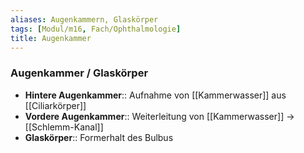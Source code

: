 ```yaml
---
aliases: Augenkammern, Glaskörper
tags: [Modul/m16, Fach/Ophthalmologie]
title: Augenkammer
---
```

### Augenkammer / Glaskörper
- **Hintere Augenkammer**:: Aufnahme von [[Kammerwasser]] aus [[Ciliarkörper]]
- **Vordere Augenkammer**:: Weiterleitung von [[Kammerwasser]] → [[Schlemm-Kanal]]
- **Glaskörper**:: Formerhalt des Bulbus